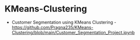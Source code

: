 # KMeans-Clustering

* Customer Segmentation using KMeans Clustering - https://github.com/Pragna235/KMeans-Clustering/blob/main/Customer_Segmentation_Project.ipynb
